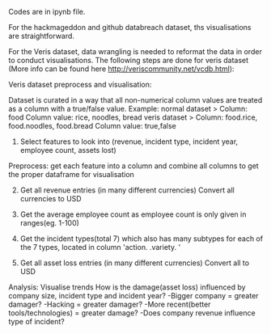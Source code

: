 Codes are in ipynb file.

For the hackmageddon and github databreach dataset, ths visualisations are straightforward.

For the Veris dataset, data wrangling is needed to reformat the data in order to conduct visualisations. 
The following steps are done for veris dataset (More info can be found here http://veriscommunity.net/vcdb.html):

   Veris dataset preprocess and visualisation:

   Dataset is curated in a way that all non-numerical column values are treated as a column with a true/false value.
   Example:  normal dataset > Column: food 					Column value: rice, noodles, bread
	     veris dataset  > Column: food.rice, food.noodles, food.bread	Column value: true,false



  1) Select features to look into (revenue, incident type, incident year, employee count, assets lost) 

  Preprocess: get each feature into a column and combine all columns to get the proper dataframe for visualisation

  2) Get all revenue entries (in many different currencies)
     Convert all currencies to USD

  3) Get the average employee count as employee count is only given in ranges(eg. 1-100)

  4) Get the incident types(total 7) which also has many subtypes for each of the 7 types, 
     located in column 'action. <incident type> .variety. <incident subtype>'

  4) Get all asset loss entries (in many different currencies)
     Convert all to USD

Analysis: Visualise trends
How is the damage(asset loss) influenced by company size, incident type and incident year?
-Bigger company = greater damager?
-Hacking = greater damager?
-More recent(better tools/technologies) = greater damage?
-Does company revenue influence type of incident?
